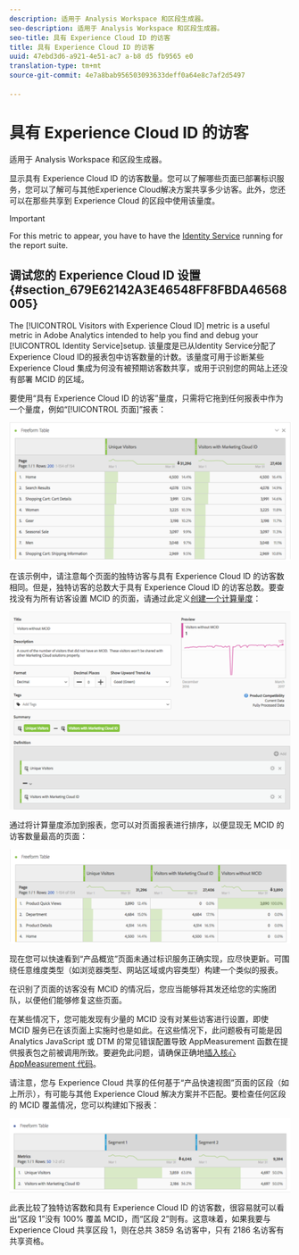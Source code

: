 ```yaml
---
description: 适用于 Analysis Workspace 和区段生成器。
seo-description: 适用于 Analysis Workspace 和区段生成器。
seo-title: 具有 Experience Cloud ID 的访客
title: 具有 Experience Cloud ID 的访客
uuid: 47ebd3d6-a921-4e51-ac7 a-b8 d5 fb9565 e0
translation-type: tm+mt
source-git-commit: 4e7a8bab956503093633deff0a64e8c7af2d5497

---
```



# 具有 Experience Cloud ID 的访客

适用于 Analysis Workspace 和区段生成器。

显示具有 Experience Cloud ID 的访客数量。您可以了解哪些页面已部署标识服务，您可以了解可与其他Experience Cloud解决方案共享多少访客。此外，您还可以在那些共享到 Experience Cloud 的区段中使用该量度。

>[!IMPORTANT]
>
>For this metric to appear, you have to have the [Identity Service](https://marketing.adobe.com/resources/help/en_US/mcvid/) running for the report suite.

## 调试您的 Experience Cloud ID 设置 {#section_679E62142A3E46548FF8FBDA46568005}

The [!UICONTROL Visitors with Experience Cloud ID] metric is a useful metric in Adobe Analytics intended to help you find and debug your [!UICONTROL Identity Service]setup. 该量度是已从Identity Service分配了Experience Cloud ID的报表包中访客数量的计数。该量度可用于诊断某些 Experience Cloud 集成为何没有被预期访客数共享，或用于识别您的网站上还没有部署 MCID 的区域。

要使用“具有 Experience Cloud ID 的访客”量度，只需将它拖到任何报表中作为一个量度，例如“[!UICONTROL 页面]”报表：

![](assets/metric-mcvid1.png)

在该示例中，请注意每个页面的独特访客与具有 Experience Cloud ID 的访客数相同。但是，独特访客的总数大于具有 Experience Cloud ID 的访客总数。要查找没有为所有访客设置 MCID 的页面，请通过此定义[创建一个计算量度](https://marketing.adobe.com/resources/help/en_US/analytics/calcmetrics/cm_build_metrics.html)：

![](assets/metric-mcvid2.png)

通过将计算量度添加到报表，您可以对页面报表进行排序，以便显现无 MCID 的访客数量最高的页面：

![](assets/metric-mcvid3.png)

现在您可以快速看到“产品概览”页面未通过标识服务正确实现，应尽快更新。可围绕任意维度类型（如浏览器类型、网站区域或内容类型）构建一个类似的报表。

在识别了页面的访客没有 MCID 的情况后，您应当能够将其发还给您的实施团队，以便他们能够修复这些页面。

在某些情况下，您可能发现有少量的 MCID 没有对某些访客进行设置，即使 MCID 服务已在该页面上实施时也是如此。在这些情况下，此问题极有可能是因 Analytics JavaScript 或 DTM 的常见错误配置导致 AppMeasurement 函数在提供报表包之前被调用所致。要避免此问题，请确保正确地[插入核心 AppMeasurement 代码](https://marketing.adobe.com/resources/help/en_US/sc/implement/dtm/t_appmeasurement-code.html)。

请注意，您与 Experience Cloud 共享的任何基于“产品快速视图”页面的区段（如上所示），有可能与其他 Experience Cloud 解决方案并不匹配。要检查任何区段的 MCID 覆盖情况，您可以构建如下报表：

![](assets/metric-mcvid4.png)

此表比较了独特访客数和具有 Experience Cloud ID 的访客数，很容易就可以看出“区段 1”没有 100% 覆盖 MCID，而“区段 2”则有。这意味着，如果我要与 Experience Cloud 共享区段 1，则在总共 3859 名访客中，只有 2186 名访客有共享资格。
